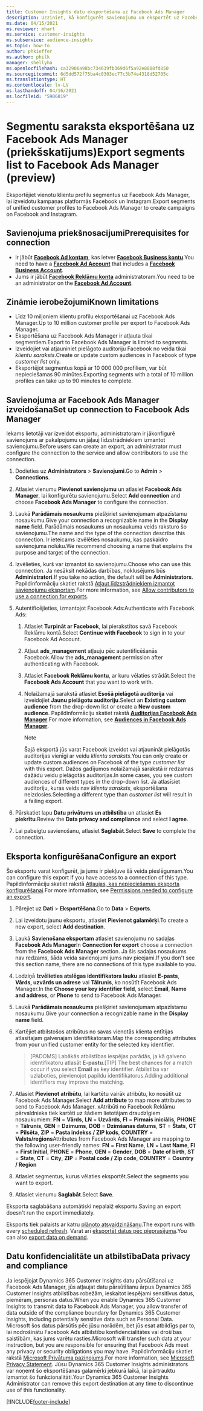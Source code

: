 ```yaml
---
title: Customer Insights datu eksportēšana uz Facebook Ads Manager
description: Uzziniet, kā konfigurēt savienojumu un eksportēt uz Facebook Ads Manager.
ms.date: 04/15/2021
ms.reviewer: mhart
ms.service: customer-insights
ms.subservice: audience-insights
ms.topic: how-to
author: phkieffer
ms.author: philk
manager: shellyha
ms.openlocfilehash: ca32906a98bc734639fb369d6f5a92e8888fd850
ms.sourcegitcommit: 6d5dd572f75ba4c0303ec77c3b74e4318d52705c
ms.translationtype: HT
ms.contentlocale: lv-LV
ms.lasthandoff: 04/16/2021
ms.locfileid: "5906819"
---
```

# <a name="export-segments-list-to-facebook-ads-manager-preview"></a><span data-ttu-id="9893c-103">Segmentu saraksta eksportēšana uz Facebook Ads Manager (priekšskatījums)</span><span class="sxs-lookup"><span data-stu-id="9893c-103">Export segments list to Facebook Ads Manager (preview)</span></span>

<span data-ttu-id="9893c-104">Eksportējiet vienotu klientu profilu segmentus uz Facebook Ads Manager, lai izveidotu kampaņas platformās Facebook un Instagram.</span><span class="sxs-lookup"><span data-stu-id="9893c-104">Export segments of unified customer profiles to Facebook Ads Manager to create campaigns on Facebook and Instagram.</span></span>

## <a name="prerequisites-for-connection"></a><span data-ttu-id="9893c-105">Savienojuma priekšnosacījumi</span><span class="sxs-lookup"><span data-stu-id="9893c-105">Prerequisites for connection</span></span>

- <span data-ttu-id="9893c-106">Ir jābūt [**Facebook Ad kontam**](https://www.facebook.com/business/learn/lessons/step-by-step-ads-manager-account), kas ietver [**Facebook Business kontu**](https://business.facebook.com/).</span><span class="sxs-lookup"><span data-stu-id="9893c-106">You need to have a [**Facebook Ad Account**](https://www.facebook.com/business/learn/lessons/step-by-step-ads-manager-account) that includes a [**Facebook Business Account**](https://business.facebook.com/).</span></span>
- <span data-ttu-id="9893c-107">Jums ir jābūt [**Facebook Reklāmu konta**](https://www.facebook.com/business/learn/lessons/step-by-step-ads-manager-account) administratoram.</span><span class="sxs-lookup"><span data-stu-id="9893c-107">You need to be an administrator on the [**Facebook Ad Account**](https://www.facebook.com/business/learn/lessons/step-by-step-ads-manager-account).</span></span>

## <a name="known-limitations"></a><span data-ttu-id="9893c-108">Zināmie ierobežojumi</span><span class="sxs-lookup"><span data-stu-id="9893c-108">Known limitations</span></span>

- <span data-ttu-id="9893c-109">Līdz 10 miljoniem klientu profilu eksportēšanai uz Facebook Ads Manager.</span><span class="sxs-lookup"><span data-stu-id="9893c-109">Up to 10 million customer profile per export to Facebook Ads Manager.</span></span>
- <span data-ttu-id="9893c-110">Eksportēšana uz Facebook Ads Manager ir atļauta tikai segmentiem.</span><span class="sxs-lookup"><span data-stu-id="9893c-110">Export to Facebook Ads Manager is limited to segments.</span></span>
- <span data-ttu-id="9893c-111">Izveidojiet vai atjauniniet pielāgoto auditoriju Facebook no veida tikai *klientu saraksts*.</span><span class="sxs-lookup"><span data-stu-id="9893c-111">Create or update custom audiences in Facebook of type *customer list* only.</span></span>
- <span data-ttu-id="9893c-112">Eksportējot segmentus kopā ar 10 000 000 profiliem, var būt nepieciešamas 90 minūtes.</span><span class="sxs-lookup"><span data-stu-id="9893c-112">Exporting segments with a total of 10 million profiles can take up to 90 minutes to complete.</span></span>

## <a name="set-up-connection-to-facebook-ads-manager"></a><span data-ttu-id="9893c-113">Savienojuma ar Facebook Ads Manager izveidošana</span><span class="sxs-lookup"><span data-stu-id="9893c-113">Set up connection to Facebook Ads Manager</span></span>

<span data-ttu-id="9893c-114">Iekams lietotāji var izveidot eksportu, administratoram ir jākonfigurē savienojums ar pakalpojumu un jāļauj līdzstrādniekiem izmantot savienojumu.</span><span class="sxs-lookup"><span data-stu-id="9893c-114">Before users can create an export, an administrator must configure the connection to the service and allow contributors to use the connection.</span></span>

1. <span data-ttu-id="9893c-115">Dodieties uz **Administrators** > **Savienojumi**.</span><span class="sxs-lookup"><span data-stu-id="9893c-115">Go to **Admin** > **Connections**.</span></span>

1. <span data-ttu-id="9893c-116">Atlasiet vienumu **Pievienot savienojumu** un atlasiet **Facebook Ads Manager**, lai konfigurētu savienojumu.</span><span class="sxs-lookup"><span data-stu-id="9893c-116">Select **Add connection** and choose **Facebook Ads Manager** to configure the connection.</span></span>

1. <span data-ttu-id="9893c-117">Laukā **Parādāmais nosaukums** piešķiriet savienojumam atpazīstamu nosaukumu.</span><span class="sxs-lookup"><span data-stu-id="9893c-117">Give your connection a recognizable name in the **Display name** field.</span></span> <span data-ttu-id="9893c-118">Parādāmais nosaukums un nosaukuma veids raksturo šo savienojumu.</span><span class="sxs-lookup"><span data-stu-id="9893c-118">The name and the type of the connection describe this connection.</span></span> <span data-ttu-id="9893c-119">Ir ieteicams izvēlēties nosaukumu, kas paskaidro savienojuma nolūku.</span><span class="sxs-lookup"><span data-stu-id="9893c-119">We recommend choosing a name that explains the purpose and target of the connection.</span></span>

1. <span data-ttu-id="9893c-120">Izvēlieties, kurš var izmantot šo savienojumu.</span><span class="sxs-lookup"><span data-stu-id="9893c-120">Choose who can use this connection.</span></span> <span data-ttu-id="9893c-121">Ja nesāksit nekādas darbības, noklusējums būs **Administratori**.</span><span class="sxs-lookup"><span data-stu-id="9893c-121">If you take no action, the default will be **Administrators**.</span></span> <span data-ttu-id="9893c-122">Papildinformāciju skatiet rakstā [Atļaut līdzstrādniekiem izmantot savienojumu eksportam](connections.md#allow-contributors-to-use-a-connection-for-exports).</span><span class="sxs-lookup"><span data-stu-id="9893c-122">For more information, see [Allow contributors to use a connection for exports](connections.md#allow-contributors-to-use-a-connection-for-exports).</span></span>

1. <span data-ttu-id="9893c-123">Autentificējieties, izmantojot Facebook Ads:</span><span class="sxs-lookup"><span data-stu-id="9893c-123">Authenticate with Facebook Ads:</span></span> 

   1. <span data-ttu-id="9893c-124">Atlasiet **Turpināt ar Facebook**, lai pierakstītos savā Facebook Reklāmu kontā.</span><span class="sxs-lookup"><span data-stu-id="9893c-124">Select **Continue with Facebook** to sign in to your Facebook Ad Account.</span></span>

   1. <span data-ttu-id="9893c-125">Atļaut **ads_management** atļauju pēc autentificēšanās Facebook.</span><span class="sxs-lookup"><span data-stu-id="9893c-125">Allow the **ads_management** permission after authenticating with Facebook.</span></span>

   1. <span data-ttu-id="9893c-126">Atlasiet **Facebook Reklāmu kontu**, ar kuru vēlaties strādāt.</span><span class="sxs-lookup"><span data-stu-id="9893c-126">Select the **Facebook Ads Account** that you want to work with.</span></span>

   1. <span data-ttu-id="9893c-127">Nolaižamajā sarakstā atlasiet **Esošā pielāgotā auditorija** vai izveidojiet **Jaunu pielāgotu auditoriju**.</span><span class="sxs-lookup"><span data-stu-id="9893c-127">Select an **Existing custom audience** from the drop-down list or create a **New custom audience**.</span></span> <span data-ttu-id="9893c-128">Papildinformāciju skatiet rakstā [**Auditorijas Facebook Ads Manager**](https://www.facebook.com/business/help/744354708981227?id=2469097953376494).</span><span class="sxs-lookup"><span data-stu-id="9893c-128">For more information, see [**Audiences in Facebook Ads Manager**](https://www.facebook.com/business/help/744354708981227?id=2469097953376494).</span></span>
      > [!NOTE]
      > <span data-ttu-id="9893c-129">Šajā eksportā jūs varat Facebook izveidot vai atjaunināt pielāgotās auditorijas vienīgi ar veidu *klientu saraksts*.</span><span class="sxs-lookup"><span data-stu-id="9893c-129">You can only create or update custom audiences on Facebook of the type *customer list* with this export.</span></span> <span data-ttu-id="9893c-130">Dažos gadījumos nolaižamajā sarakstā ir redzamas dažādu veidu pielāgotās auditorijas.</span><span class="sxs-lookup"><span data-stu-id="9893c-130">In some cases, you see custom audiences of different types in the drop-down list.</span></span> <span data-ttu-id="9893c-131">Ja atlasīsiet auditoriju, kuras veids nav *klientu saraksts*, eksportēšana neizdosies.</span><span class="sxs-lookup"><span data-stu-id="9893c-131">Selecting a different type than *customer list* will result in a failing export.</span></span> 

1. <span data-ttu-id="9893c-132">Pārskatiet lapu **Datu privātums un atbilstība** un atlasiet **Es piekrītu**.</span><span class="sxs-lookup"><span data-stu-id="9893c-132">Review the **Data privacy and compliance** and select **I agree**.</span></span>

1. <span data-ttu-id="9893c-133">Lai pabeigtu savienošanu, atlasiet **Saglabāt**.</span><span class="sxs-lookup"><span data-stu-id="9893c-133">Select **Save** to complete the connection.</span></span>

## <a name="configure-an-export"></a><span data-ttu-id="9893c-134">Eksporta konfigurēšana</span><span class="sxs-lookup"><span data-stu-id="9893c-134">Configure an export</span></span>

<span data-ttu-id="9893c-135">Šo eksportu varat konfigurēt, ja jums ir piekļuve šā veida pieslēgumam.</span><span class="sxs-lookup"><span data-stu-id="9893c-135">You can configure this export if you have access to a connection of this type.</span></span> <span data-ttu-id="9893c-136">Papildinformāciju skatiet rakstā [Atļaujas, kas nepieciešamas eksporta konfigurēšanai](export-destinations.md#set-up-a-new-export).</span><span class="sxs-lookup"><span data-stu-id="9893c-136">For more information, see [Permissions needed to configure an export](export-destinations.md#set-up-a-new-export).</span></span>

1. <span data-ttu-id="9893c-137">Pārejiet uz **Dati** > **Eksportēšana**.</span><span class="sxs-lookup"><span data-stu-id="9893c-137">Go to **Data** > **Exports**.</span></span>

1. <span data-ttu-id="9893c-138">Lai izveidotu jaunu eksportu, atlasiet **Pievienot galamērķi**.</span><span class="sxs-lookup"><span data-stu-id="9893c-138">To create a new export, select **Add destination**.</span></span> 

1. <span data-ttu-id="9893c-139">Laukā **Savienošana eksportam** atlasiet savienojumu no sadaļas **Facebook Ads Manager**</span><span class="sxs-lookup"><span data-stu-id="9893c-139">In **Connection for export** choose a connection from the **Facebook Ads Manager** section.</span></span> <span data-ttu-id="9893c-140">Ja šis sadaļas nosaukums nav redzams, šāda veida savienojumi jums nav pieejami.</span><span class="sxs-lookup"><span data-stu-id="9893c-140">If you don't see this section name, there are no connections of this type available to you.</span></span>

1. <span data-ttu-id="9893c-141">Lodziņā **Izvēlieties atslēgas identifikatora lauku** atlasiet **E-pasts**, **Vārds, uzvārds un adrese** vai **Tālrunis**, ko nosūtīt Facebook Ads Manager.</span><span class="sxs-lookup"><span data-stu-id="9893c-141">In the **Choose your key identifier field**, select **Email**, **Name and address**, or **Phone** to send to Facebook Ads Manager.</span></span> 

1. <span data-ttu-id="9893c-142">Laukā **Parādāmais nosaukums** piešķiriet savienojumam atpazīstamu nosaukumu.</span><span class="sxs-lookup"><span data-stu-id="9893c-142">Give your connection a recognizable name in the **Display name** field.</span></span>

1. <span data-ttu-id="9893c-143">Kartējiet atbilstošos atribūtus no savas vienotās klienta entītijas atlasītajam galvenajam identifikatoram.</span><span class="sxs-lookup"><span data-stu-id="9893c-143">Map the corresponding attributes from your unified customer entity for the selected key identifier.</span></span>
   > <span data-ttu-id="9893c-144">[PADOMS] Labākās atbilstības iespējas parādās, ja kā galveno identifikatoru atlasāt **E-pastu**.</span><span class="sxs-lookup"><span data-stu-id="9893c-144">[TIP] The best chances for a match occur if you select **Email** as key identifier.</span></span> <span data-ttu-id="9893c-145">Atbilstība var uzlaboties, pievienojot papildu identifikatorus.</span><span class="sxs-lookup"><span data-stu-id="9893c-145">Adding additional identifiers may improve the matching.</span></span>

1. <span data-ttu-id="9893c-146">Atlasiet **Pievienot atribūtu**, lai kartētu vairāk atribūtu, ko nosūtīt uz Facebook Ads Manager.</span><span class="sxs-lookup"><span data-stu-id="9893c-146">Select **Add attribute** to map more attributes to send to Facebook Ads Manager.</span></span> <span data-ttu-id="9893c-147">xAtribūti no Facebook Reklāmu pārvaldnieka tiek kartēti uz šādiem lietotājam draudzīgiem nosaukumiem: **FN** = **Vārds**, **LN** = **Uzvārds**, **FI** = **Pirmais iniciālis**, **PHONE** = **Tālrunis**, **GEN** = **Dzimums**, **DOB** = **Dzimšanas datums**, **ST** = **Štats**, **CT** = **Pilsēta**, **ZIP** = **Pasta indekss / ZIP kods**, **COUNTRY** = **Valsts/reģions**</span><span class="sxs-lookup"><span data-stu-id="9893c-147">Attributes from Facebook Ads Manager are mapping to the following user-friendly names: **FN** = **First Name**, **LN** = **Last Name**, **FI** = **First Initial**, **PHONE** = **Phone**, **GEN** = **Gender**, **DOB** = **Date of birth**, **ST** = **State**, **CT** = **City**, **ZIP** = **Postal code / Zip code**, **COUNTRY** = **Country / Region**</span></span>

1. <span data-ttu-id="9893c-148">Atlasiet segmentus, kurus vēlaties eksportēt.</span><span class="sxs-lookup"><span data-stu-id="9893c-148">Select the segments you want to export.</span></span>

1. <span data-ttu-id="9893c-149">Atlasiet vienumu **Saglabāt**.</span><span class="sxs-lookup"><span data-stu-id="9893c-149">Select **Save**.</span></span>

<span data-ttu-id="9893c-150">Eksporta saglabāšana automātiski nepalaiž eksportu.</span><span class="sxs-lookup"><span data-stu-id="9893c-150">Saving an export doesn't run the export immediately.</span></span>

<span data-ttu-id="9893c-151">Eksports tiek palaists ar katru [plānoto atsvaidzināšanu](system.md#schedule-tab).</span><span class="sxs-lookup"><span data-stu-id="9893c-151">The export runs with every [scheduled refresh](system.md#schedule-tab).</span></span> <span data-ttu-id="9893c-152">Varat arī [eksportēt datus pēc pieprasījuma](export-destinations.md#run-exports-on-demand).</span><span class="sxs-lookup"><span data-stu-id="9893c-152">You can also [export data on demand](export-destinations.md#run-exports-on-demand).</span></span> 

## <a name="data-privacy-and-compliance"></a><span data-ttu-id="9893c-153">Datu konfidencialitāte un atbilstība</span><span class="sxs-lookup"><span data-stu-id="9893c-153">Data privacy and compliance</span></span>

<span data-ttu-id="9893c-154">Ja iespējojat Dynamics 365 Customer Insights datu pārsūtīšanai uz Facebook Ads Manager, jūs atļaujat datu pārsūtīšanu ārpus Dynamics 365 Customer Insights atbilstības robežām, ieskaitot iespējami sensitīvus datus, piemēram, personas datus.</span><span class="sxs-lookup"><span data-stu-id="9893c-154">When you enable Dynamics 365 Customer Insights to transmit data to Facebook Ads Manager, you allow transfer of data outside of the compliance boundary for Dynamics 365 Customer Insights, including potentially sensitive data such as Personal Data.</span></span> <span data-ttu-id="9893c-155">Microsoft šos datus pārsūtīs pēc jūsu norādēm, bet jūs esat atbildīgs par to, lai nodrošinātu Facebook Ads atbilstību konfidencialitātes vai drošības saistībām, kas jums varētu rasties.</span><span class="sxs-lookup"><span data-stu-id="9893c-155">Microsoft will transfer such data at your instruction, but you are responsible for ensuring that Facebook Ads meet any privacy or security obligations you may have.</span></span> <span data-ttu-id="9893c-156">Papildinformāciju skatiet rakstā [Microsoft Privātuma paziņojums](https://go.microsoft.com/fwlink/?linkid=396732).</span><span class="sxs-lookup"><span data-stu-id="9893c-156">For more information, see [Microsoft Privacy Statement](https://go.microsoft.com/fwlink/?linkid=396732).</span></span>
<span data-ttu-id="9893c-157">Jūsu Dynamics 365 Customer Insights administrators var noņemt šo eksportēšanas galamērķi jebkurā laikā, lai pārtrauktu izmantot šo funkcionalitāti.</span><span class="sxs-lookup"><span data-stu-id="9893c-157">Your Dynamics 365 Customer Insights Administrator can remove this export destination at any time to discontinue use of this functionality.</span></span>


[!INCLUDE[footer-include](../includes/footer-banner.md)]
